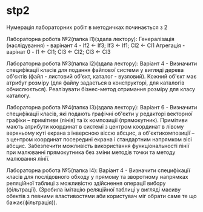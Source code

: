 # stp2
Нумерація лабораторних робіт в методичках починається з 2

Лабораторна робота №2(папка l1)(здала лектору):
  Генералізація (наслідування) - варінант 4 - If2 <- If3; If3 <- If1; Cl2 <- Cl1 
  Агрегація - варінат 0 - I1 <- Cl1; Cl3 <- Cl2; Cl3 <- Cl3 

Лабораторна робота №3(папка l2)(здала лектору):
  Варіант 4 - Визначити специфікації класів для подання файлової системи у вигляді
дерева об'єктів (файл - листовий об'єкт, каталог - вузловий). Кожний
об'єкт має атрибут розміру (для файлу задається в конструкторі, для
каталогів обчислюється). Реалізувати бізнес-метод отримання розміру для
класу каталогу.

Лабораторна робота №4(папка l3)(здала лектору):
  Варіант 6 - Визначити специфікації класів, які подають графічні об'єкти у редакторі
векторної графіки – примітиви (лінія) та їх композиції (прямокутник).
Примітиви мають атрибути координат в системі з центром координат в
лівому верхньому куті екрана з інверсною віссю абсцис, а об'єктикомпозиції – з центром координат посередині екрана і стандартним
напрямком вісі абсцис. Забезпечити можливість використання
функціональності лінії при малюванні прямокутника без зміни методів
точки та методу малювання лінії. 

Лабораторна робота №5(папка l4):
  Варіант 4 - Визначити специфікації класів для послідовного обходу у прямому та
зворотному напрямках реляційної таблиці з можливістю здійснення
операції вибору (фільтрації). (Зробила імітацію реляційної таблиці у вигляді масиву обектів з певними властивостями аби користувач
міг обрати саме те що бажає(фільтрація)).
